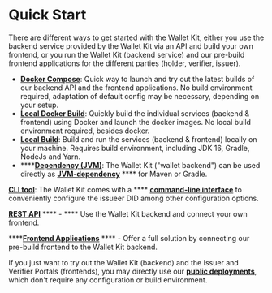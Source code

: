 # Quick Start

There are different ways to get started with the Wallet Kit, either you use the backend service provided by the Wallet Kit via an API and build your own frontend, or you run the Wallet Kit (backend service) and our pre-build frontend applications for the different parties (holder, verifier, issuer).&#x20;

* [**Docker Compose**](docker-compose.md): Quick way to launch and try out the latest builds of our backend API and the frontend applications. No build environment required, adaptation of default config may be necessary, depending on your setup.
* [**Local Docker Build**](local-build/#docker-build): Quickly build the individual services (backend & frontend) using Docker and launch the docker images. No local build environment required, besides docker.
* [**Local Build**](local-build/#local-build): Build and run the services (backend & frontend) locally on your machine. Requires build environment, including JDK 16, Gradle, NodeJs and Yarn.
* ****[**Dependency (JVM)**](../dependency-jvm.md): The Wallet Kit ("wallet backend") can be used directly as [**JVM-dependency**](../dependency-jvm.md) **** for Maven or Gradle.&#x20;

[**CLI tool**](../cli.md): The Wallet Kit comes with a **** [**command-line interface**](../cli.md) to conveniently configure the issueer DID among other configuration options.

[**REST API**](../rest-apis.md) **** - **** Use the Wallet Kit backend and connect your own frontend.

****[**Frontend Applications**](../frontend.md) **** - Offer a full solution by connecting our pre-build frontend to the Wallet Kit backend.

If you just want to try out the Wallet Kit (backend) and the Issuer and Verifier Portals (frontends), you may directly use our [**public deployments**](../public-deployments.md), which don't require any configuration or build environment.

